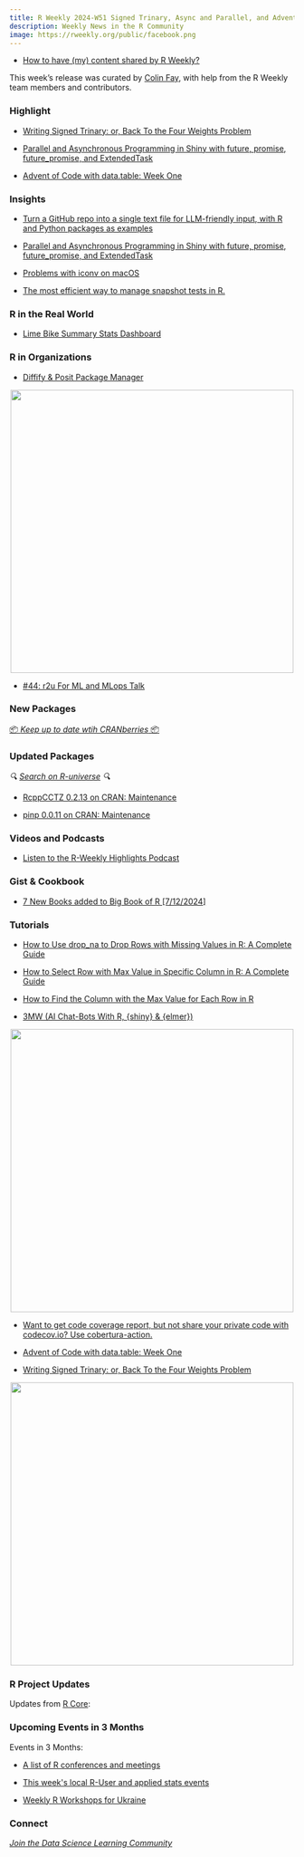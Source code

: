 ```yaml
---
title: R Weekly 2024-W51 Signed Trinary, Async and Parallel, and Advent of Code
description: Weekly News in the R Community
image: https://rweekly.org/public/facebook.png
---
```


+ [How to have (my) content shared by R Weekly?](https://github.com/rweekly/rweekly.org#how-to-have-my-content-shared-by-r-weekly)

This week’s release was curated by [Colin Fay](https://colinfay.me), with help from the R Weekly team members and contributors.

### Highlight

+ [Writing Signed Trinary: or, Back To the Four Weights Problem](https://rworks.dev/posts/back-to-four-weights/)

+ [Parallel and Asynchronous Programming in Shiny with future, promise, future_promise, and ExtendedTask](https://rtask.thinkr.fr/parallel-and-asynchronous-programming-in-shiny-with-future-promise-future_promise-and-extendedtask/)

+ [Advent of Code with data.table: Week One](https://rdatatable-community.github.io/The-Raft/posts/2024-12-07-advent_of_code-kelly_bodwin/)


### Insights

+ [Turn a GitHub repo into a single text file for LLM-friendly input, with R and Python packages as examples](https://blog.stephenturner.us/p/github-repo-to-text-for-llm-input)

+ [Parallel and Asynchronous Programming in Shiny with future, promise, future_promise, and ExtendedTask](https://rtask.thinkr.fr/parallel-and-asynchronous-programming-in-shiny-with-future-promise-future_promise-and-extendedtask/)

+ [Problems with iconv on macOS](https://blog.r-project.org/2024/12/11/problems-with-iconv-on-macos/)

+ [The most efficient way to manage snapshot tests in R.](https://jakubsob.github.io/blog/the-easiest-way-to-update-snapshots-from-ci/)


### R in the Real World

+ [Lime Bike Summary Stats Dashboard](https://jokasan.github.io/Lime_Dash/)


### R in Organizations

+ [Diffify & Posit Package Manager](https://www.jumpingrivers.com/blog/diffify-posit-package-manager/)

<div align = "center">

  <img src = "https://www.jumpingrivers.com/blog/diffify-posit-package-manager/header.png" width = "500px">

</div>

+ [#44: r2u For ML and MLops Talk](http://dirk.eddelbuettel.com/blog/2024/12/12#044_r2u_for_ml_ops_talk)


### New Packages

<!-- <p class="added-hostname"><a href="https://rweekly.org/live" target="_blank" class="externalLink">📦 <i>Go Live for More New Pkgs</i> 📦</a></p> -->
<p class="added-hostname"><a href="https://dirk.eddelbuettel.com/cranberries/cran/new/" target="_blank" class="externalLink">📦 <i>Keep up to date wtih CRANberries</i> 📦</a></p>


### Updated Packages

<i>🔍 [Search on R-universe](https://r-universe.dev/search/) 🔍</i>

+ [RcppCCTZ 0.2.13 on CRAN: Maintenance](http://dirk.eddelbuettel.com/blog/2024/12/11#rcppcctz_0.2.13)

+ [pinp 0.0.11 on CRAN: Maintenance](http://dirk.eddelbuettel.com/blog/2024/12/08#pinp_0.0.11)


### Videos and Podcasts

+ [Listen to the R-Weekly Highlights Podcast](https://serve.podhome.fm/r-weekly-highlights)


### Gist & Cookbook

+ [7 New Books added to Big Book of R [7/12/2024]](https://oscarbaruffa.com/7-new-books-added-to-big-book-of-r-7-12-2024/)


### Tutorials

+ [How to Use drop_na to Drop Rows with Missing Values in R: A Complete Guide](https://www.spsanderson.com/steveondata/posts/2024-12-12/)

+ [How to Select Row with Max Value in Specific Column in R: A Complete Guide](https://www.spsanderson.com/steveondata/posts/2024-12-10/)

+ [How to Find the Column with the Max Value for Each Row in R](https://www.spsanderson.com/steveondata/posts/2024-12-09/)

+ [3MW (AI Chat-Bots With R, {shiny} & {elmer})](https://3mw.albert-rapp.de/p/ai-chat-bots-with-r-shiny-elmer)

<div align = "center">

<img src = "https://media.beehiiv.com/cdn-cgi/image/fit=scale-down,format=auto,onerror=redirect,quality=80/uploads/asset/file/900c0c95-5881-482a-9010-7398758ab007/05_streaming.gif" width = "500px">

</div>

+ [Want to get code coverage report, but not share your private code with codecov.io? Use cobertura-action.](https://jakubsob.github.io/blog/want-to-get-code-coverage-report/)

+ [Advent of Code with data.table: Week One](https://rdatatable-community.github.io/The-Raft/posts/2024-12-07-advent_of_code-kelly_bodwin/)

+ [Writing Signed Trinary: or, Back To the Four Weights Problem](https://rworks.dev/posts/back-to-four-weights/)

<div align = "center">

<img src = "https://rworks.dev/posts/back-to-four-weights/four-weights.jpg" width = "500px">

</div>

<!--<div class="post-more-begin></div><div class="post-more-end"></div>-->

### R Project Updates

Updates from [R Core](http://developer.r-project.org/blosxom.cgi/R-devel/NEWS):

### Upcoming Events in 3 Months

Events in 3 Months:

+ [A list of R conferences and meetings](https://jumpingrivers.github.io/meetingsR/events.html)

+ [This week's local R-User and applied stats events](https://community.rstudio.com/c/irl)

+ [Weekly R Workshops for Ukraine](https://sites.google.com/view/dariia-mykhailyshyna/main/r-workshops-for-ukraine)

### Connect

<i>[Join the Data Science Learning Community](https://DSLC.io/)</i>

